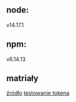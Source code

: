 ## node:

v14.17.1

## npm:

v6.14.13

## matriały

[źródło](https://www.youtube.com/watch?v=D0OzCWenIyE)
[testowanie tokena](https://jwt.io/)
